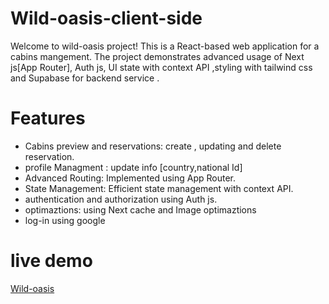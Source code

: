 # Wild-oasis-client-side
Welcome to wild-oasis project! This is a React-based web application for a cabins mangement. The project demonstrates advanced usage of Next js[App Router], Auth js, UI state with context API ,styling with tailwind css and Supabase for backend service .
# Features
- Cabins preview and reservations: create , updating and delete reservation.
- profile Managment : update info [country,national Id]
- Advanced Routing: Implemented using App Router.
- State Management: Efficient state management with context API.
- authentication and authorization using Auth js.
- optimaztions: using Next cache and Image optimaztions
- log-in using google
# live demo 
[Wild-oasis](https://the-wild-oasis-client-side.vercel.app/)

